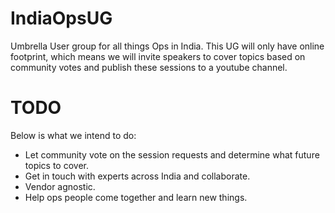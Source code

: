 # IndiaOpsUG
Umbrella User group for all things Ops in India.
This UG will only have online footprint, which means we will invite speakers to cover topics based on community votes and publish these 
sessions to a youtube channel.

# TODO
Below is what we intend to do:
- Let community vote on the session requests and determine what future topics to cover.
- Get in touch with experts across India and collaborate.
- Vendor agnostic.
- Help ops people come together and learn new things.

